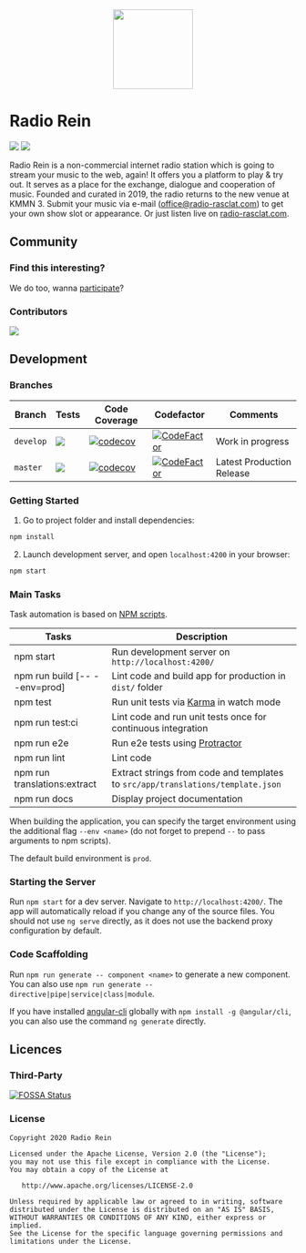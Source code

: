 <div align="center"><img src="https://assets.dmnktoe.de/radio-rasclat/logo/logo.svg" width="140"></div>

# Radio Rein

<p>
<img src="https://img.shields.io/github/package-json/v/dmnktoe/radio-rein.svg">
<img src="https://david-dm.org/dmnktoe/radio-rein/status.svg">
</p>

Radio Rein is a non-commercial internet radio station which is going to stream your music to the web, again! It offers you a platform to play & try out. It serves as a place for the exchange, dialogue and cooperation of music. Founded and curated in 2019, the radio returns to the new venue at KMMN 3. Submit your music via e-mail ([office@radio-rasclat.com](mailto:office@radio-rasclat.com)) to get your own show slot or appearance. Or just listen live on [radio-rasclat.com](https://radio-rasclat.com/).

## Community

### Find this interesting?

We do too, wanna [participate](https://www.radio-rasclat.com/about)?

### Contributors

<a href="https://github.com/dmnktoe/radio-rein/graphs/contributors">
  <img src="https://contributors-img.web.app/image?repo=dmnktoe/radio-rein" />
</a>

## Development

### Branches

<!-- prettier-ignore -->
| Branch    | Tests | Code Coverage | Codefactor | Comments                 |
| --------- | ----- | ------------- | ---------- | ------------------------ |
| `develop` | <img src="https://travis-ci.com/dmnktoe/radio-rein.svg?branch=develop"> | [![codecov](https://codecov.io/gh/dmnktoe/radio-rein/branch/develop/graph/badge.svg)](https://codecov.io/gh/dmnktoe/radio-rein) | [![CodeFactor](https://www.codefactor.io/repository/github/dmnktoe/radio-rein/badge/develop)](https://www.codefactor.io/repository/github/dmnktoe/radio-rein/overview/develop) | Work in progress |
| `master`  | <img src="https://travis-ci.com/dmnktoe/radio-rein.svg?branch=master"> | [![codecov](https://codecov.io/gh/dmnktoe/radio-rein/branch/master/graph/badge.svg)](https://codecov.io/gh/dmnktoe/radio-rein) | [![CodeFactor](https://www.codefactor.io/repository/github/dmnktoe/radio-rein/badge/master)](https://www.codefactor.io/repository/github/dmnktoe/radio-rein/overview/master) | Latest Production Release |

### Getting Started

1. Go to project folder and install dependencies:

```bash
npm install
```

2. Launch development server, and open `localhost:4200` in your browser:

```bash
npm start
```

### Main Tasks

Task automation is based on [NPM scripts](https://docs.npmjs.com/misc/scripts).

| Tasks                         | Description                                                                     |
| ----------------------------- | ------------------------------------------------------------------------------- |
| npm start                     | Run development server on `http://localhost:4200/`                              |
| npm run build [-- --env=prod] | Lint code and build app for production in `dist/` folder                        |
| npm test                      | Run unit tests via [Karma](https://karma-runner.github.io) in watch mode        |
| npm run test:ci               | Lint code and run unit tests once for continuous integration                    |
| npm run e2e                   | Run e2e tests using [Protractor](http://www.protractortest.org)                 |
| npm run lint                  | Lint code                                                                       |
| npm run translations:extract  | Extract strings from code and templates to `src/app/translations/template.json` |
| npm run docs                  | Display project documentation                                                   |

When building the application, you can specify the target environment using the additional flag `--env <name>` (do not
forget to prepend `--` to pass arguments to npm scripts).

The default build environment is `prod`.

### Starting the Server

Run `npm start` for a dev server. Navigate to `http://localhost:4200/`. The app will automatically reload if you change
any of the source files.
You should not use `ng serve` directly, as it does not use the backend proxy configuration by default.

### Code Scaffolding

Run `npm run generate -- component <name>` to generate a new component. You can also use
`npm run generate -- directive|pipe|service|class|module`.

If you have installed [angular-cli](https://github.com/angular/angular-cli) globally with `npm install -g @angular/cli`,
you can also use the command `ng generate` directly.

## Licences

### Third-Party

[![FOSSA Status](https://app.fossa.io/api/projects/git%2Bgithub.com%2Fdmnktoe%2Fradio-rein.svg?type=large)](https://app.fossa.io/projects/git%2Bgithub.com%2Fdmnktoe%2Fradio-rein?ref=badge_large)

### License

```
Copyright 2020 Radio Rein

Licensed under the Apache License, Version 2.0 (the "License");
you may not use this file except in compliance with the License.
You may obtain a copy of the License at

   http://www.apache.org/licenses/LICENSE-2.0

Unless required by applicable law or agreed to in writing, software
distributed under the License is distributed on an "AS IS" BASIS,
WITHOUT WARRANTIES OR CONDITIONS OF ANY KIND, either express or implied.
See the License for the specific language governing permissions and
limitations under the License.
```
